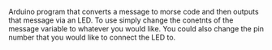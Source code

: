 Arduino program that converts a message to morse code and then outputs that message via an LED.
To use simply change the conetnts of the message variable to whatever you would like. You could also change the pin number that
you would like to connect the LED to.